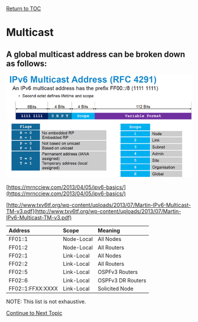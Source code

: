 <a href="https://github.com/CyberTrainingUSAF/08-Network-Programming/blob/master/00-Table-of-Contents.md" > Return to TOC </a>

# Multicast

## A global multicast address can be broken down as follows:

![](../.gitbook/assets/ipv6multicast.png)

[https://mrncciew.com/2013/04/05/ipv6-basics/](https://mrncciew.com/2013/04/05/ipv6-basics/)

[http://www.txv6tf.org/wp-content/uploads/2013/07/Martin-IPv6-Multicast-TM-v3.pdf](http://www.txv6tf.org/wp-content/uploads/2013/07/Martin-IPv6-Multicast-TM-v3.pdf)

| Address | Scope | Meaning |
| :--- | :--- | :--- |
| FF01::1 | Node-Local | All Nodes |
| FF01::2 | Node-Local | All Routers |
| FF02::1 | Link-Local | All Nodes |
| FF02::2 | Link-Local | All Routers |
| FF02::5 | Link-Local | OSPFv3 Routers |
| FF02::6 | Link-Local | OSPFv3 DR Routers |
| FF02::1:FFXX:XXXX | Link-Local | Solicited Node |

NOTE: This list is not exhaustive.

<a href="https://github.com/CyberTrainingUSAF/08-Network-Programming/blob/master/05-osi-layer-3/anycast.md" > Continue to Next Topic </a>
